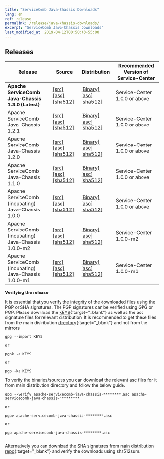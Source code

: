 ```yaml
---
title: "ServiceComb Java-Chassis Downloads"
lang: en
ref: release
permalink: /release/java-chassis-downloads/
excerpt: "ServiceComb Java-Chassis Downloads"
last_modified_at: 2019-04-12T00:50:43-55:00
---
```


## Releases

| Release           |         Source            |           Distribution         |           Recommended Version of Service-Center         |
| ---------------------- | --------------------------------- | --------------------------------- | --------------------------------- |
|**Apache ServiceComb Java-Chassis 1.3.0 (Latest)**|[[src]](https://apache.org/dyn/closer.cgi/servicecomb/servicecomb-java-chassis/1.3.0/apache-servicecomb-java-chassis-distribution-1.3.0-src.zip) [[asc]](https://www.apache.org/dist/servicecomb/servicecomb-java-chassis/1.3.0/apache-servicecomb-java-chassis-distribution-1.3.0-src.zip.asc) [[sha512]](https://www.apache.org/dist/servicecomb/servicecomb-java-chassis/1.3.0/apache-servicecomb-java-chassis-distribution-1.3.0-src.zip.sha512)|[[Binary]](https://apache.org/dyn/closer.cgi/servicecomb/servicecomb-java-chassis/1.3.0/apache-servicecomb-java-chassis-distribution-1.3.0-bin.zip) [[asc]](https://www.apache.org/dist/servicecomb/servicecomb-java-chassis/1.3.0/apache-servicecomb-java-chassis-distribution-1.3.0-bin.zip.asc) [[sha512]](https://www.apache.org/dist/servicecomb/servicecomb-java-chassis/1.3.0/apache-servicecomb-java-chassis-distribution-1.3.0-bin.zip.sha512)|Service-Center 1.0.0 or above|
|Apache ServiceComb Java-Chassis 1.2.1|[[src]](https://apache.org/dyn/closer.cgi/servicecomb/servicecomb-java-chassis/1.2.1/apache-servicecomb-java-chassis-distribution-1.2.1-src.zip) [[asc]](https://www.apache.org/dist/servicecomb/servicecomb-java-chassis/1.2.1/apache-servicecomb-java-chassis-distribution-1.2.1-src.zip.asc) [[sha512]](https://www.apache.org/dist/servicecomb/servicecomb-java-chassis/1.2.1/apache-servicecomb-java-chassis-distribution-1.2.1-src.zip.sha512)|[[Binary]](https://apache.org/dyn/closer.cgi/servicecomb/servicecomb-java-chassis/1.2.1/apache-servicecomb-java-chassis-distribution-1.2.1-bin.zip) [[asc]](https://www.apache.org/dist/servicecomb/servicecomb-java-chassis/1.2.1/apache-servicecomb-java-chassis-distribution-1.2.1-bin.zip.asc) [[sha512]](https://www.apache.org/dist/servicecomb/servicecomb-java-chassis/1.2.1/apache-servicecomb-java-chassis-distribution-1.2.1-bin.zip.sha512)|Service-Center 1.0.0 or above|
|Apache ServiceComb Java-Chassis 1.2.0|[[src]](https://archive.apache.org/dist/servicecomb/servicecomb-java-chassis/1.2.0/apache-servicecomb-java-chassis-distribution-1.2.0-src.zip) [[asc]](https://archive.apache.org/dist/servicecomb/servicecomb-java-chassis/1.2.0/apache-servicecomb-java-chassis-distribution-1.2.0-src.zip.asc) [[sha512]](https://archive.apache.org/dist/servicecomb/servicecomb-java-chassis/1.2.0/apache-servicecomb-java-chassis-distribution-1.2.0-src.zip.sha512)|[[Binary]](https://archive.apache.org/dist/servicecomb/servicecomb-java-chassis/1.2.0/apache-servicecomb-java-chassis-distribution-1.2.0-bin.zip) [[asc]](https://archive.apache.org/dist/servicecomb/servicecomb-java-chassis/1.2.0/apache-servicecomb-java-chassis-distribution-1.2.0-bin.zip.asc) [[sha512]](https://archive.apache.org/dist/servicecomb/servicecomb-java-chassis/1.2.0/apache-servicecomb-java-chassis-distribution-1.2.0-bin.zip.sha512)|Service-Center 1.0.0 or above|
|Apache ServiceComb Java-Chassis 1.1.0|[[src]](https://archive.apache.org/dist/servicecomb/servicecomb-java-chassis/1.1.0/apache-servicecomb-java-chassis-distribution-1.1.0-src.zip) [[asc]](https://archive.apache.org/dist/servicecomb/servicecomb-java-chassis/1.1.0/apache-servicecomb-java-chassis-distribution-1.1.0-src.zip.asc) [[sha512]](https://archive.apache.org/dist/servicecomb/servicecomb-java-chassis/1.1.0/apache-servicecomb-java-chassis-distribution-1.1.0-src.zip.sha512)|[[Binary]](https://archive.apache.org/dist/servicecomb/servicecomb-java-chassis/1.1.0/apache-servicecomb-java-chassis-distribution-1.1.0-bin.zip) [[asc]](https://archive.apache.org/dist/servicecomb/servicecomb-java-chassis/1.1.0/apache-servicecomb-java-chassis-distribution-1.1.0-bin.zip.asc) [[sha512]](https://archive.apache.org/dist/servicecomb/servicecomb-java-chassis/1.1.0/apache-servicecomb-java-chassis-distribution-1.1.0-bin.zip.sha512)|Service-Center 1.0.0 or above|
|Apache ServiceComb (incubating) Java-Chassis 1.0.0|[[src]](http://archive.apache.org/dist/incubator/servicecomb/incubator-servicecomb-java-chassis/1.0.0/apache-servicecomb-incubating-java-chassis-distribution-1.0.0-src.zip) [[asc]](http://archive.apache.org/dist/incubator/servicecomb/incubator-servicecomb-java-chassis/1.0.0/apache-servicecomb-incubating-java-chassis-distribution-1.0.0-src.zip.asc) [[sha512]](http://archive.apache.org/dist/incubator/servicecomb/incubator-servicecomb-java-chassis/1.0.0/apache-servicecomb-incubating-java-chassis-distribution-1.0.0-src.zip.sha512)|[[Binary]](http://archive.apache.org/dist/incubator/servicecomb/incubator-servicecomb-java-chassis/1.0.0/apache-servicecomb-incubating-java-chassis-distribution-1.0.0-bin.zip) [[asc]](http://archive.apache.org/dist/incubator/servicecomb/incubator-servicecomb-java-chassis/1.0.0/apache-servicecomb-incubating-java-chassis-distribution-1.0.0-bin.zip.asc) [[sha512]](http://archive.apache.org/dist/incubator/servicecomb/incubator-servicecomb-java-chassis/1.0.0/apache-servicecomb-incubating-java-chassis-distribution-1.0.0-bin.zip.sha512)|Service-Center 1.0.0 or above|
|Apache ServiceComb (incubating) Java-Chassis 1.0.0-m2|[[src]](http://archive.apache.org/dist/incubator/servicecomb/incubator-servicecomb-java-chassis/1.0.0-m2/apache-servicecomb-incubating-java-chassis-distribution-1.0.0-m2-src.zip) [[asc]](http://archive.apache.org/dist/incubator/servicecomb/incubator-servicecomb-java-chassis/1.0.0-m2/apache-servicecomb-incubating-java-chassis-distribution-1.0.0-m2-src.zip.asc) [[sha512]](http://archive.apache.org/dist/incubator/servicecomb/incubator-servicecomb-java-chassis/1.0.0-m2/apache-servicecomb-incubating-java-chassis-distribution-1.0.0-m2-src.zip.sha512)|[[Binary]](http://archive.apache.org/dist/incubator/servicecomb/incubator-servicecomb-java-chassis/1.0.0-m2/apache-servicecomb-incubating-java-chassis-distribution-1.0.0-m2-bin.zip) [[asc]](http://archive.apache.org/dist/incubator/servicecomb/incubator-servicecomb-java-chassis/1.0.0-m2/apache-servicecomb-incubating-java-chassis-distribution-1.0.0-m2-bin.zip.asc) [[sha512]](http://archive.apache.org/dist/incubator/servicecomb/incubator-servicecomb-java-chassis/1.0.0-m2/apache-servicecomb-incubating-java-chassis-distribution-1.0.0-m2-bin.zip.sha512)|Service-Center 1.0.0-m2|
|Apache ServiceComb (incubating) Java-Chassis 1.0.0-m1|[[src]](http://archive.apache.org/dist/incubator/servicecomb/incubator-servicecomb-java-chassis/1.0.0-m1/apache-servicecomb-incubating-java-chassis-distribution-1.0.0-m1-src.zip) [[asc]](http://archive.apache.org/dist/incubator/servicecomb/incubator-servicecomb-java-chassis/1.0.0-m1/apache-servicecomb-incubating-java-chassis-distribution-1.0.0-m1-src.zip.asc) [[sha512]](http://archive.apache.org/dist/incubator/servicecomb/incubator-servicecomb-java-chassis/1.0.0-m1/apache-servicecomb-incubating-java-chassis-distribution-1.0.0-m1-src.zip.sha512)|[[Binary]](http://archive.apache.org/dist/incubator/servicecomb/incubator-servicecomb-java-chassis/1.0.0-m1/apache-servicecomb-incubating-java-chassis-distribution-1.0.0-m1-bin.zip) [[asc]](http://archive.apache.org/dist/incubator/servicecomb/incubator-servicecomb-java-chassis/1.0.0-m1/apache-servicecomb-incubating-java-chassis-distribution-1.0.0-m1-bin.zip.asc) [[sha512]](http://archive.apache.org/dist/incubator/servicecomb/incubator-servicecomb-java-chassis/1.0.0-m1/apache-servicecomb-incubating-java-chassis-distribution-1.0.0-m1-bin.zip.sha512)|Service-Center 1.0.0-m1|


**Verifying the release**

It is essential that you verify the integrity of the downloaded files using the PGP or SHA signatures.
 The PGP signatures can  be verified using GPG or PGP.
 Please download the [KEYS](https://www.apache.org/dist/servicecomb/KEYS){:target="_blank"} as well as the asc signature files for relevant distribution. It is recommended to get these files from the main distribution [directory](https://www.apache.org/dist/servicecomb/servicecomb-java-chassis/){:target="_blank"} and not from the mirrors.
 ```
 gpg --import KEYS

 or

 pgpk -a KEYS

 or

 pgp -ka KEYS

```

To verify the binaries/sources you can download the relevant asc files for it from main distribution directory and follow the below guide.

```
gpg --verify apache-servicecomb-java-chassis-********.asc apache-servicecomb-java-chassis-*********

or

pgpv apache-servicecomb-java-chassis-********.asc

or

pgp apache-servicecomb-java-chassis-********.asc


```

Alternatively you can download the SHA signatures from main distribution [repo](https://www.apache.org/dist/servicecomb/servicecomb-java-chassis/){:target="_blank"} and verify the downloads using sha512sum.
